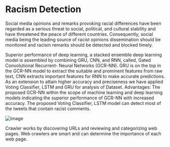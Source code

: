 # Racism Detection
 
Social media opinions and remarks provoking racial differences have been regarded as a serious threat to social, political, and cultural stability and have threatened the peace of different countries. Consequently, social media being the leading source of racist opinions dissemination should be monitored and racism remarks should be detected and blocked timely.

Superior performance of deep learning, a stacked ensemble deep learning model is assembled by combining GRU, CNN, and RNN, called, Gated Convolutional Recurrent- Neural Networks (GCR-NN).
GRU is on the top in the GCR-NN model to extract the suitable and prominent features from raw text, CNN extracts important features for RNN to make accurate predictions. 
As an extension to attain higher accuracy and preciseness we have applied Voting Classifier, LSTM and GRU for analysis of Dataset.
Advantages:
The proposed GCR-NN within the scope of machine learning and deep learning models indicating the superior performance of GCR-NN with increased accuracy.
The proposed Voting Classifier, LSTM model can detect most of the tweets that contain racist comments. 

![image](https://user-images.githubusercontent.com/52853755/221621086-5826da72-a8ea-4460-8c26-69a092cf268c.png)

Crawler works by discovering URLs and reviewing and categorizing web pages. Web crawlers are smart and can determine the importance of each web page.
